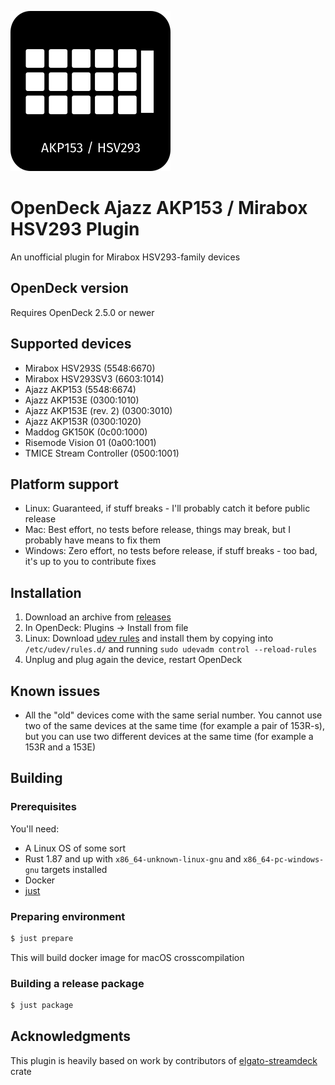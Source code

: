 ![Plugin Icon](assets/icon.png)

# OpenDeck Ajazz AKP153 / Mirabox HSV293 Plugin

An unofficial plugin for Mirabox HSV293-family devices

## OpenDeck version

Requires OpenDeck 2.5.0 or newer

## Supported devices

- Mirabox HSV293S (5548:6670)
- Mirabox HSV293SV3 (6603:1014)
- Ajazz AKP153 (5548:6674)
- Ajazz AKP153E (0300:1010)
- Ajazz AKP153E (rev. 2) (0300:3010)
- Ajazz AKP153R (0300:1020)
- Maddog GK150K (0c00:1000)
- Risemode Vision 01 (0a00:1001)
- TMICE Stream Controller (0500:1001)

## Platform support

- Linux: Guaranteed, if stuff breaks - I'll probably catch it before public release
- Mac: Best effort, no tests before release, things may break, but I probably have means to fix them
- Windows: Zero effort, no tests before release, if stuff breaks - too bad, it's up to you to contribute fixes

## Installation

1. Download an archive from [releases](https://github.com/4ndv/opendeck-akp153/releases)
2. In OpenDeck: Plugins -> Install from file
3. Linux: Download [udev rules](./40-opendeck-akp153.rules) and install them by copying into `/etc/udev/rules.d/` and running `sudo udevadm control --reload-rules`
4. Unplug and plug again the device, restart OpenDeck

## Known issues

- All the "old" devices come with the same serial number. You cannot use two of the same devices at the same time (for example a pair of 153R-s), but you can use two different devices at the same time (for example a 153R and a 153E)

## Building

### Prerequisites

You'll need:

- A Linux OS of some sort
- Rust 1.87 and up with `x86_64-unknown-linux-gnu` and `x86_64-pc-windows-gnu` targets installed
- Docker
- [just](https://just.systems)

### Preparing environment

```sh
$ just prepare
```

This will build docker image for macOS crosscompilation

### Building a release package

```sh
$ just package
```

## Acknowledgments

This plugin is heavily based on work by contributors of [elgato-streamdeck](https://github.com/streamduck-org/elgato-streamdeck) crate
